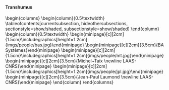 #### Transhumus

\begin{columns}
\begin{column}{0.5\textwidth}
\tableofcontents[currentsubsection, hideothersubsections, sectionstyle=show/shaded, subsectionstyle=show/shaded]
\end{column}
\begin{column}{0.5\textwidth}
\begin{minipage}[c][2cm]{1.5cm}\includegraphics[height=1.2cm]{imgs/people/bas.jpg}\end{minipage}
\begin{minipage}[c][2cm]{3.5cm}{BA Systèmes}\end{minipage}
\begin{minipage}[c][2cm]{1.5cm}\includegraphics[height=1.2cm]{imgs/people/mt.jpg}\end{minipage}
\begin{minipage}[c][2cm]{3.5cm}{Michel~Taïx \newline LAAS-CNRS}\end{minipage}
\begin{minipage}[c][2cm]{1.5cm}\includegraphics[height=1.2cm]{imgs/people/jpl.jpg}\end{minipage}
\begin{minipage}[c][2cm]{3.5cm}{Jean-Paul Laumond \newline LAAS-CNRS}\end{minipage}
\end{column}
\end{columns}
